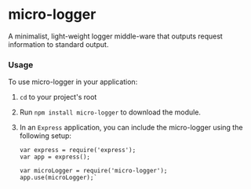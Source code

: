 # micro-logger

A minimalist, light-weight logger middle-ware that outputs request information to standard output.


### Usage
To use micro-logger in your application:
 1. `cd` to your project's root
 2. Run `npm install micro-logger` to download the module.
 3. In an `Express` application, you can include the micro-logger using the following setup:

    ```
    var express = require('express');
    var app = express();

    var microLogger = require('micro-logger');
    app.use(microLogger);`
    ```
